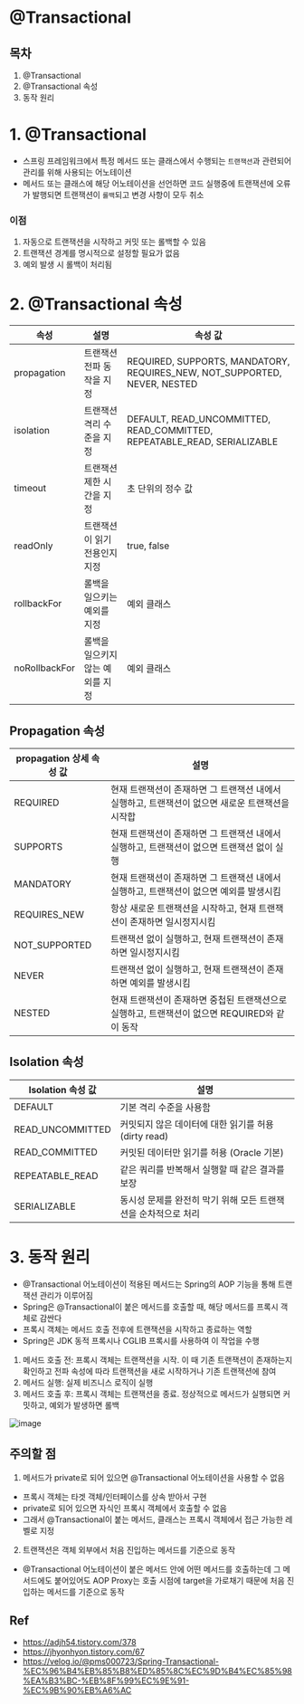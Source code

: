 # @Transactional

## 목차
1. @Transactional
2. @Transactional 속성
3. 동작 원리


# 1. @Transactional
- 스프링 프레임워크에서 특정 메서드 또는 클래스에서 수행되는 `트랜잭션`과 관련되어 관리를 위해 사용되는 어노테이션
- 메서드 또는 클래스에 해당 어노테이션을 선언하면 코드 실행중에 트랜잭션에 오류가 발행되면 트랜잭션이 `롤백`되고 변경 사항이 모두 취소

### 이점
1. 자동으로 트랜잭션을 시작하고 커밋 또는 롤백할 수 있음
2. 트랜잭션 경계를 명시적으로 설정할 필요가 없음
3. 예외 발생 시 롤백이 처리됨

# 2. @Transactional 속성
|속성|설명|속성 값|
| --- | --- | --- |
|propagation|	트랜잭션 전파 동작을 지정|	REQUIRED, SUPPORTS, MANDATORY, REQUIRES_NEW, NOT_SUPPORTED, NEVER, NESTED|
|isolation|	트랜잭션 격리 수준을 지정|	DEFAULT, READ_UNCOMMITTED, READ_COMMITTED, REPEATABLE_READ, SERIALIZABLE|
|timeout|	트랜잭션 제한 시간을 지정|	초 단위의 정수 값|
|readOnly|	트랜잭션이 읽기 전용인지 지정|	true, false|
|rollbackFor|	롤백을 일으키는 예외를 지정|	예외 클래스|
|noRollbackFor|	롤백을 일으키지 않는 예외를 지정|	예외 클래스|

## Propagation 속성
|propagation 상세 속성 값 	|설명|
| --- | --- |
|REQUIRED	|현재 트랜잭션이 존재하면 그 트랜잭션 내에서 실행하고, 트랜잭션이 없으면 새로운 트랜잭션을 시작합|
|SUPPORTS	|현재 트랜잭션이 존재하면 그 트랜잭션 내에서 실행하고, 트랜잭션이 없으면 트랜잭션 없이 실행|
|MANDATORY	|현재 트랜잭션이 존재하면 그 트랜잭션 내에서 실행하고, 트랜잭션이 없으면 예외를 발생시킴|
|REQUIRES_NEW	|항상 새로운 트랜잭션을 시작하고, 현재 트랜잭션이 존재하면 일시정지시킴|
|NOT_SUPPORTED	|트랜잭션 없이 실행하고, 현재 트랜잭션이 존재하면 일시정지시킴|
|NEVER	|트랜잭션 없이 실행하고, 현재 트랜잭션이 존재하면 예외를 발생시킴|
|NESTED	|현재 트랜잭션이 존재하면 중첩된 트랜잭션으로 실행하고, 트랜잭션이 없으면 REQUIRED와 같이 동작|

## Isolation 속성
|Isolation 속성 값	|설명|
| --- | --- |
|DEFAULT|	기본 격리 수준을 사용함|
|READ_UNCOMMITTED	|커밋되지 않은 데이터에 대한 읽기를 허용(dirty read)|
|READ_COMMITTED	|커밋된 데이터만 읽기를 허용 (Oracle 기본)|
|REPEATABLE_READ	|같은 쿼리를 반복해서 실행할 때 같은 결과를 보장|
|SERIALIZABLE	|동시성 문제를 완전히 막기 위해 모든 트랜잭션을 순차적으로 처리|

# 3. 동작 원리
- @Transactional 어노테이션이 적용된 메서드는 Spring의 AOP 기능을 통해 트랜잭션 관리가 이루어짐
- Spring은 @Transactional이 붙은 메서드를 호출할 때, 해당 메서드를 프록시 객체로 감싼다
- 프록시 객체는 메서드 호출 전후에 트랜잭션을 시작하고 종료하는 역할
- Spring은 JDK 동적 프록시나 CGLIB 프록시를 사용하여 이 작업을 수행

1. 메서드 호출 전: 프록시 객체는 트랜잭션을 시작. 이 때 기존 트랜잭션이 존재하는지 확인하고 전파 속성에 따라 트랜잭션을 새로 시작하거나 기존 트랜잭션에 참여
2. 메서드 실행: 실제 비즈니스 로직이 실행
3. 메서드 호출 후: 프록시 객체는 트랜잭션을 종료. 정상적으로 메서드가 실행되면 커밋하고, 예외가 발생하면 롤백

![image](https://github.com/user-attachments/assets/b01467dc-6cca-4751-82fc-1731f0caf460)

## 주의할 점
1. 메서드가 private로 되어 있으면 @Transactional 어노테이션을 사용할 수 없음
  - 프록시 객체는 타겟 객체/인터페이스를 상속 받아서 구현
  - private로 되어 있으면 자식인 프록시 객체에서 호출할 수 없음
  - 그래서 @Transactional이 붙는 메서드, 클래스는 프록시 객체에서 접근 가능한 레벨로 지정
2. 트랜잭션은 객체 외부에서 처음 진입하는 메서드를 기준으로 동작
  - @Transactional 어노테이션이 붙은 메서드 안에 어떤 메서드를 호출하는데 그 메서드에도 붙어있어도 AOP Proxy는 호출 시점에 target을 가로채기 때문에 처음 진입하는 메서드를 기준으로 동작


## Ref
- https://adjh54.tistory.com/378
- https://jhyonhyon.tistory.com/67
- https://velog.io/@pms000723/Spring-Transactional-%EC%96%B4%EB%85%B8%ED%85%8C%EC%9D%B4%EC%85%98%EA%B3%BC-%EB%8F%99%EC%9E%91-%EC%9B%90%EB%A6%AC
